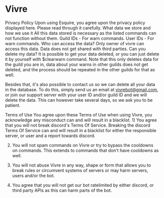 # Vivre
</h1>Privacy Policy</h1>
Upon using Esquire, you agree upon the privacy policy displayed here. Please read through it carefully.
What data we store and how we use it
All this data stored is necessary as the listed commands can not function without them.
Guild IDs - For warn commands.
User IDs - For warn commands.
Who can access the data?
Only owner of vivre can access this data. Data does not get shared with third parties.
Can you delete my data?
It is possible to get your data deleted, or you can just delete it by yourself with $clearwarn command.
Note that this only deletes data for the guild you are in, data about your warns in other guilds does not get deleted, and the process should be repeated in the other guilds for that as well.

Besides that, it's also possible to contact us so we can delete all your data in the database. To do this, simply send us an email at vivrebot@gmail.com, or join our support server with your user ID and/or guild ID and we will delete the data. This can however take several days, so we ask you to be patient.
</h1>Terms of Use</h1>
You agree upon these Terms of Use when using Vivre, you acknowledge any misconduct can and will result in a blacklist.
1) You agree that you will not break discord's Terms Of Service. Breaking the discord Terms Of Service can and will result in a blacklist for either the responsible server, or user and a report towards discord.

2) You will not spam commands on Vivre or try to bypass the cooldowns on commands. This extends to commands that don't have cooldowns as well.

3) You will not abuse Vivre in any way, shape or form that allows you to break rules or circumvent systems of servers or may harm servers, users and/or the bot.

4) You agree that you will not get our bot ratelimited by either discord, or third party APIs as this can harm parts of the bot.
